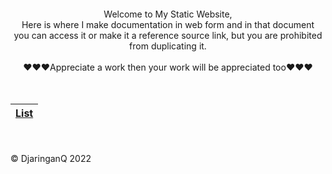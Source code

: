 <br>
<br>
<br>
<br>

<div align="center">
Welcome to My Static Website, 
<br>
Here is where I make documentation in web form and in that document<br>you can access it or make it a reference source link, but you are prohibited from duplicating it.
<br><br>
♥♥♥Appreciate a work then your work will be appreciated too♥♥♥

</div>

<br>
<br>


| [List](https://mrofiq466.github.io/DJaringanQ/0list/) |
| ------ |


<br>
<br>
© DjaringanQ 2022
